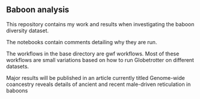 ## Baboon analysis

This repository contains my work and results when investigating the baboon diversity dataset.

The notebooks contain comments detailing why they are run.

The workflows in the base directory are gwf workflows. Most of these workflows are small variations based on how to run Globetrotter on different datasets.

Major results will be published in an article currently titled Genome-wide coancestry reveals details of ancient and recent male-driven reticulation in baboons